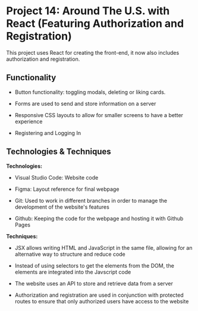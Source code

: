 # Project 14: Around The U.S. with React (Featuring Authorization and Registration)

This project uses React for creating the front-end, it now also includes authorization and registration.

## Functionality

* Button functionality: toggling modals, deleting or liking cards.

* Forms are used to send and store information on a server

* Responsive CSS layouts to allow for smaller screens to have a better experience

* Registering and Logging In

## Technologies & Techniques

**Technologies:**

* Visual Studio Code: Website code

* Figma: Layout reference for final webpage

* Git: Used to work in different branches in order to manage the development of the website's features

* Github: Keeping the code for the webpage and hosting it with Github Pages

**Techniques:**

* JSX allows writing HTML and JavaScript in the same file, allowing for an alternative way to structure and reduce code

* Instead of using selectors to get the elements from the DOM, the elements are integrated into the Javscript code

* The website uses an API to store and retrieve data from a server

* Authorization and registration are used in conjunction with protected routes to ensure that only authorized users have access to the website
